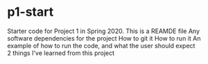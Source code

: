 # p1-start
Starter code for Project 1 in Spring 2020.
This is a REAMDE file
Any software dependencies for the project 
How to git it 
How to run it
An example of how to run the code, and what the user should expect  
2 things I've learned from this project
